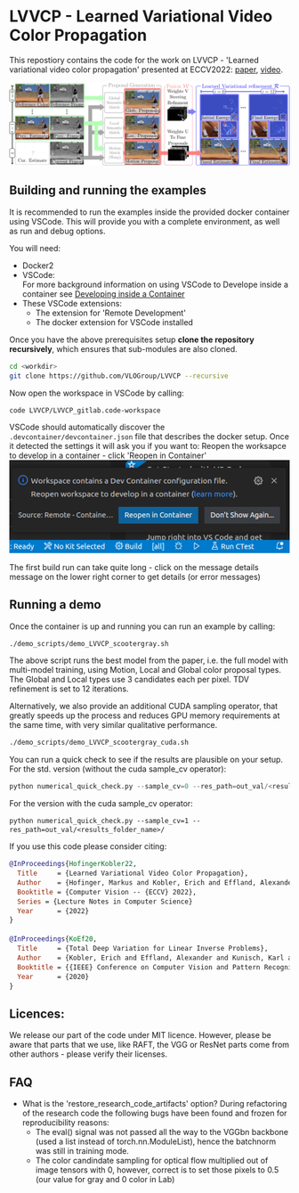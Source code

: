 # LVVCP - Learned Variational Video Color Propagation

This repostiory contains the code for the work on LVVCP - 'Learned variational video color propagation' presented at ECCV2022: [paper](https://www.ecva.net/papers/eccv_2022/papers_ECCV/html/4987_ECCV_2022_paper.php), [video](https://www.youtube.com/watch?v=kV38aGKVqOE).

![assets/LVVCP_Overview.jpg](assets/LVVCP_Overview.jpg)


## Building and running the examples
It is recommended to run the examples inside the provided docker container using VSCode.
This will provide you with a complete environment, as well as run and debug options.

You will need:
   - Docker2
   - VSCode: <br>
      For more background information on using VSCode to Develope inside a container see [Developing inside a Container](https://code.visualstudio.com/docs/remote/containers)
   - These VSCode extensions:
     - The extension for 'Remote Development'
     - The docker extension for VSCode installed
   

Once you have the above prerequisites setup **clone the repository recursively**, which ensures that sub-modules are also cloned.

  ```bash
  cd <workdir>
  git clone https://github.com/VLOGroup/LVVCP --recursive
  ```
  
  Now open the workspace in VSCode by calling:
  ```
  code LVVCP/LVVCP_gitlab.code-workspace
  ```
  VSCode should automatically discover the `.devcontainer/devcontainer.json` file that describes the docker setup.
  Once it detected the settings it will ask you if you want to: Reopen the worksapce to develop in a container - click 'Reopen in Container'<br>
  ![assets/VSCode_ReopenInDockerContainer.png](assets/VSCode_ReopenInDockerContainer.png)


  The first build run can take quite long - click on the message details message on the lower right corner to get details (or error messages)
  
  ## Running a demo
  
  Once the container is up and running you can run an example by calling:
  ```bash
  ./demo_scripts/demo_LVVCP_scootergray.sh 
  ```
  The above script runs the best model from the paper, i.e. the full model with multi-model training, using Motion, Local and Global color proposal types. The Global and Local types use 3 candidates each per pixel.
  TDV refinement is set to 12 iterations.

  Alternatively, we also provide an additional CUDA sampling operator, that greatly speeds up the process and reduces GPU memory requirements at the same time, with very similar qualitative performance.
  ```bash
  ./demo_scripts/demo_LVVCP_scootergray_cuda.sh 
  ```

  You can run a quick check to see if the results are plausible on your setup.
  For the std. version (without the cuda sample_cv operator):
  ```python
  python numerical_quick_check.py --sample_cv=0 --res_path=out_val/<results_folder_name>/
  ```
  For the version with the cuda sample_cv operator:
  ```
  python numerical_quick_check.py --sample_cv=1 --res_path=out_val/<results_folder_name>/
  ```


If you use this code please consider citing:

```bibtex
@InProceedings{HofingerKobler22,
  Title     = {Learned Variational Video Color Propagation},
  Author    = {Hofinger, Markus and Kobler, Erich and Effland, Alexander and Pock, Thomas},
  Booktitle = {Computer Vision -- {ECCV} 2022},
  Series = {Lecture Notes in Computer Science}
  Year      = {2022}
}

@InProceedings{KoEf20,
  Title     = {Total Deep Variation for Linear Inverse Problems},
  Author    = {Kobler, Erich and Effland, Alexander and Kunisch, Karl and Pock, Thomas},
  Booktitle = {{IEEE} Conference on Computer Vision and Pattern Recognition},
  Year      = {2020}
}
```


## Licences:
We release our part of the code under MIT licence.
However, please be aware that parts that we use, like RAFT, the VGG or ResNet parts come from other authors - please verify their licenses.


## FAQ
  - What is the 'restore_research_code_artifacts' option?
     During refactoring of the research code the following bugs have been found and frozen for reproducibility reasons:
     - The eval() signal was not passed all the way to the VGGbn backbone (used a list instead of torch.nn.ModuleList), hence the batchnorm was still in training mode.
     - The color candindate sampling for optical flow multiplied out of image tensors with 0, however, correct is to set those pixels to 0.5 (our value for gray and 0 color in Lab)
     
